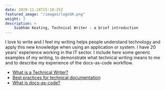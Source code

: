 ```yaml
---
date: 2020-11-18T15:18:25Z
featured_image: "/images/logoSK.png"
weight: 3
description: >
    Siobhán Keating, Technical Writer - a brief introduction
---
```


I love to write and I feel my writing helps people understand technology and apply this new knowledge when using an application or system. I have 20 years' experience working in the IT sector. I include here some generic examples of my writing, to demonstrate what technical writing means to me and to describe my experience of the docs-as-code workflow.

* [What is a Technical Writer?](/posts/what-is-a-technical-writer)
* [Best practices for technical documentation](/posts/best-practice-for-tech-docs)
* [What is docs-as-code?](/posts/docs-as-code)
